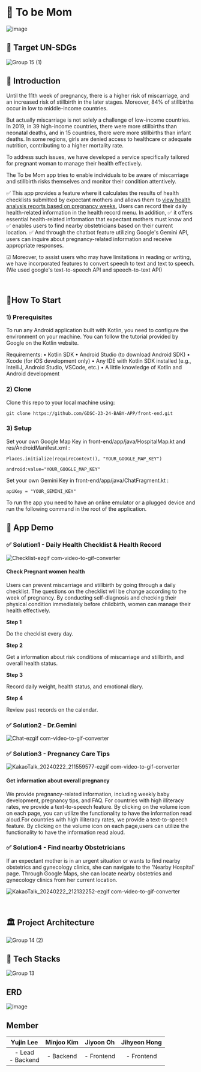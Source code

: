 # 🤰 To be Mom
![image](https://github.com/GDSC-23-24-BABY-APP/tobemom-spring-mvc/assets/80439068/63c22d41-a927-41e5-87bc-07681ce62e5e)

## 🎯 Target UN-SDGs
![Group 15 (1)](https://github.com/GDSC-23-24-BABY-APP/front-end/assets/80439068/9eb012ad-45e0-4f62-896f-4b0d16815c3c)


## 🙌 Introduction
Until the 11th week of pregnancy, there is a higher risk of miscarriage, and an increased risk of stillbirth in the later stages. Moreover, 84% of stillbirths occur in low to middle-income countries.

But actually miscarriage is not solely a challenge of low-income countries. In 2019, in 39 high-income countries, there were more stillbirths than neonatal deaths, and in 15 countries, there were more stillbirths than infant deaths. In some regions, girls are denied access to healthcare or adequate nutrition, contributing to a higher mortality rate. 

To address such issues, we have developed a service specifically tailored for pregnant woman to manage their health effectively.

The To be Mom app tries to enable individuals to be aware of miscarriage and stillbirth risks themselves and monitor their condition attentively.

✅ This app provides a feature where it calculates the results of health checklists submitted by expectant mothers and allows them to <u> view health analysis reports based on pregnancy weeks.</u> Users can record their daily health-related information in the health record menu. In addition, ✅ it offers essential health-related information that expectant mothers must know and ✅ enables users to find nearby obstetricians based on their current location. ✅ And through the chatbot feature utilizing Google's Gemini API, users can inquire about pregnancy-related information and receive appropriate responses.

☑ Moreover, to assist users who may have limitations in reading or writing, we have incorporated features to convert speech to text and text to speech. (We used google's text-to-speech API and speech-to-text API)

<br>

## 📍How To Start
### 1) Prerequisites
   To run any Android application built with Kotlin, you need to configure the environment on your machine. You can follow the tutorial provided by Google on the Kotlin website.
   
Requirements:
	•	Kotlin SDK
	•	Android Studio (to download Android SDK)
	•	Xcode (for iOS development only)
	•	Any IDE with Kotlin SDK installed (e.g., IntelliJ, Android Studio, VSCode, etc.)
	•	A little knowledge of Kotlin and Android development

### 2) Clone
Clone this repo to your local machine using:

    git clone https://github.com/GDSC-23-24-BABY-APP/front-end.git

### 3) Setup
Set your own Google Map Key in front-end/app/java/HospitalMap.kt and res/AndroidManifest.xml :

    Places.initialize(requireContext(), "YOUR_GOOGLE_MAP_KEY")
    
    android:value="YOUR_GOOGLE_MAP_KEY"

Set your own Gemini Key in front-end/app/java/ChatFragment.kt : 

    apiKey = "YOUR_GEMINI_KEY"

To run the app you need to have an online emulator or a plugged device and run the following command in the root of the application.

## 🔎 App Demo

### ✅ Solution1 - Daily Health Checklist & Health Record
![Checklist-ezgif com-video-to-gif-converter](https://github.com/GDSC-23-24-BABY-APP/front-end/assets/80439068/8d28298e-ff63-4d85-8a31-86c7bcc3c2cc)

#### Check Pregnant women health
Users can prevent miscarriage and stillbirth by going through a daily checklist.
The questions on the checklist will be change according to the week of pregnancy. By conducting self-diagnosis and checking their physical condition immediately before childbirth, women can manage their health effectively. 

**Step 1**

Do the checklist every day.

**Step 2**

Get a information about risk conditions of miscarriage and stillbirth, and overall health status.

**Step 3**

Record daily weight, health status, and emotional diary.

**Step 4**

Review past records on the calendar. 

### ✅ Solution2 - Dr.Gemini
![Chat-ezgif com-video-to-gif-converter](https://github.com/GDSC-23-24-BABY-APP/front-end/assets/80439068/0dd72650-fb91-49cf-9868-77c0ffb4cb4e)

### ✅ Solution3 - Pregnancy Care Tips
![KakaoTalk_20240222_211559577-ezgif com-video-to-gif-converter](https://github.com/GDSC-23-24-BABY-APP/front-end/assets/80439068/61ba1b6a-dfdf-4c46-a738-80fb15ef62c4)


#### Get information about overall pregnancy

We provide pregnancy-related information, including weekly baby development, pregnancy tips, and FAQ.
For countries with high illiteracy rates, we provide a text-to-speech feature. By clicking on the volume icon on each page, you can utilize the functionality to have the information read aloud.For countries with high illiteracy rates, we provide a text-to-speech feature. By clicking on the volume icon on each page,users can utilize the functionality to have the information read aloud.

### ✅ Solution4 - Find nearby Obstetricians

If an expectant mother is in an urgent situation or wants to find nearby obstetrics and gynecology clinics, she can navigate to the 'Nearby Hospital' page. Through Google Maps, she can locate nearby obstetrics and gynecology clinics from her current location.

![KakaoTalk_20240222_212132252-ezgif com-video-to-gif-converter](https://github.com/GDSC-23-24-BABY-APP/front-end/assets/80439068/f16819b0-0d2b-4af5-b018-dcb6b322ee3d)


<br>




## 🏛 Project Architecture

![Group 14 (2)](https://github.com/GDSC-23-24-BABY-APP/front-end/assets/80439068/f5888e6e-528d-4fbe-8755-b59c89e280c0)
<br>


## 🔧 Tech Stacks

![Group 13](https://github.com/GDSC-23-24-BABY-APP/front-end/assets/80439068/0133a1e3-eca0-4aab-988d-456677b39518)
<br>


## ERD

![image](https://github.com/GDSC-23-24-BABY-APP/tobemom-spring-mvc/assets/80439068/0ca1e8e0-b0c9-4eea-a333-37483be35a57)
<br>


## Member

| **Yujin Lee** | **Minjoo Kim** | **Jiyoon Oh** | **Jihyeon Hong** |
|:-------------:|:---------------:|:-------------:|:--------------:|
| - Lead  <br>- Backend  | - Backend | - Frontend | - Frontend |


<br>
<br>
